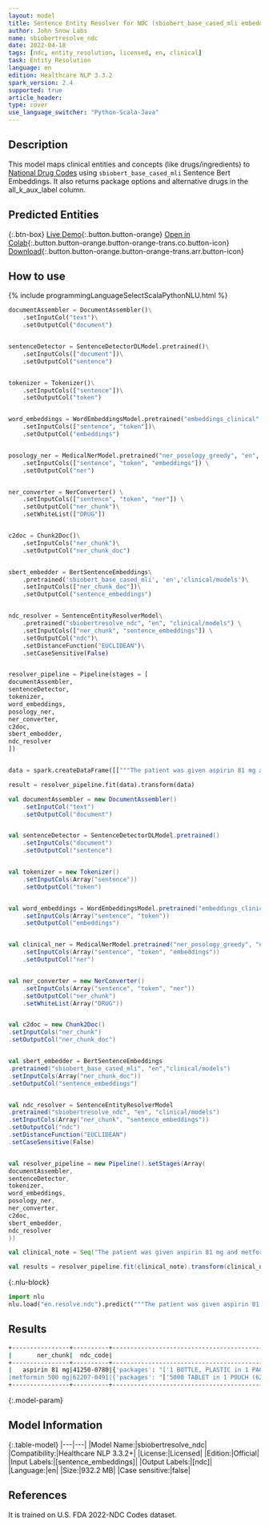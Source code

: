 ```yaml
---
layout: model
title: Sentence Entity Resolver for NDC (sbiobert_base_cased_mli embeddings)
author: John Snow Labs
name: sbiobertresolve_ndc
date: 2022-04-18
tags: [ndc, entity_resolution, licensed, en, clinical]
task: Entity Resolution
language: en
edition: Healthcare NLP 3.3.2
spark_version: 2.4
supported: true
article_header:
type: cover
use_language_switcher: "Python-Scala-Java"
---
```



## Description


This model maps clinical entities and concepts (like drugs/ingredients) to [National Drug Codes](https://www.fda.gov/drugs/drug-approvals-and-databases/national-drug-code-directory) using `sbiobert_base_cased_mli` Sentence Bert Embeddings. It also returns package options and alternative drugs in the all_k_aux_label column.


## Predicted Entities






{:.btn-box}
[Live Demo](https://demo.johnsnowlabs.com/healthcare/ER_NDC/){:.button.button-orange}
[Open in Colab](https://colab.research.google.com/github/JohnSnowLabs/spark-nlp-workshop/blob/master/tutorials/streamlit_notebooks/healthcare/ER_NDC.ipynb){:.button.button-orange.button-orange-trans.co.button-icon}
[Download](https://s3.amazonaws.com/auxdata.johnsnowlabs.com/clinical/models/sbiobertresolve_ndc_en_3.3.2_2.4_1650298194939.zip){:.button.button-orange.button-orange-trans.arr.button-icon}


## How to use


<div class="tabs-box" markdown="1">
{% include programmingLanguageSelectScalaPythonNLU.html %}

```python
documentAssembler = DocumentAssembler()\
	.setInputCol("text")\
	.setOutputCol("document")


sentenceDetector = SentenceDetectorDLModel.pretrained()\
	.setInputCols(["document"])\
	.setOutputCol("sentence")


tokenizer = Tokenizer()\
	.setInputCols(["sentence"])\
	.setOutputCol("token")


word_embeddings = WordEmbeddingsModel.pretrained("embeddings_clinical", "en", "clinical/models")\
	.setInputCols(["sentence", "token"])\
	.setOutputCol("embeddings")


posology_ner = MedicalNerModel.pretrained("ner_posology_greedy", "en", "clinical/models") \
	.setInputCols(["sentence", "token", "embeddings"]) \
	.setOutputCol("ner")


ner_converter = NerConverter() \
	.setInputCols(["sentence", "token", "ner"]) \
	.setOutputCol("ner_chunk")\
	.setWhiteList(["DRUG"])


c2doc = Chunk2Doc()\
	.setInputCols("ner_chunk")\
	.setOutputCol("ner_chunk_doc") 


sbert_embedder = BertSentenceEmbeddings\
	.pretrained('sbiobert_base_cased_mli', 'en','clinical/models')\
	.setInputCols(["ner_chunk_doc"])\
	.setOutputCol("sentence_embeddings")


ndc_resolver = SentenceEntityResolverModel\
	.pretrained("sbiobertresolve_ndc", "en", "clinical/models") \
	.setInputCols(["ner_chunk", "sentence_embeddings"]) \
	.setOutputCol("ndc")\
	.setDistanceFunction("EUCLIDEAN")\
	.setCaseSensitive(False)


resolver_pipeline = Pipeline(stages = [
documentAssembler,
sentenceDetector,
tokenizer,
word_embeddings,
posology_ner,
ner_converter,
c2doc,
sbert_embedder,
ndc_resolver
])


data = spark.createDataFrame([["""The patient was given aspirin 81 mg and metformin 500 mg"""]]).toDF("text")

result = resolver_pipeline.fit(data).transform(data)
```
```scala
val documentAssembler = new DocumentAssembler()
	.setInputCol("text")
	.setOutputCol("document")


val sentenceDetector = SentenceDetectorDLModel.pretrained()
	.setInputCols("document")
	.setOutputCol("sentence")


val tokenizer = new Tokenizer()
	.setInputCols(Array("sentence"))
	.setOutputCol("token")


val word_embeddings = WordEmbeddingsModel.pretrained("embeddings_clinical", "en", "clinical/models")
	.setInputCols(Array("sentence", "token"))
	.setOutputCol("embeddings")


val clinical_ner = MedicalNerModel.pretrained("ner_posology_greedy", "en", "clinical/models")
	.setInputCols(Array("sentence", "token", "embeddings"))
	.setOutputCol("ner")


val ner_converter = new NerConverter()
	.setInputCols(Array("sentence", "token", "ner"))
	.setOutputCol("ner_chunk")
	.setWhiteList(Array("DRUG"))


val c2doc = new Chunk2Doc()
.setInputCols("ner_chunk")
.setOutputCol("ner_chunk_doc") 


val sbert_embedder = BertSentenceEmbeddings
.pretrained("sbiobert_base_cased_mli", "en","clinical/models")
.setInputCols(Array("ner_chunk_doc"))
.setOutputCol("sentence_embeddings")


val ndc_resolver = SentenceEntityResolverModel
.pretrained("sbiobertresolve_ndc", "en", "clinical/models") 
.setInputCols(Array("ner_chunk", "sentence_embeddings")) 
.setOutputCol("ndc")
.setDistanceFunction("EUCLIDEAN")
.setCaseSensitive(False)


val resolver_pipeline = new Pipeline().setStages(Array(
documentAssembler,
sentenceDetector,
tokenizer,
word_embeddings,
posology_ner,
ner_converter,
c2doc,
sbert_embedder,
ndc_resolver
))

val clinical_note = Seq("The patient was given aspirin 81 mg and metformin 500 mg").toDS.toDF("text")

val results = resolver_pipeline.fit(clinical_note).transform(clinical_note)
```


{:.nlu-block}
```python
import nlu
nlu.load("en.resolve.ndc").predict("""The patient was given aspirin 81 mg and metformin 500 mg""")
```

</div>


## Results


```bash
+----------------+----------+----------------------------------------------------------------------------------------------------+
|       ner_chunk|  ndc_code|                                                                                          aux_labels|
+----------------+----------+----------------------------------------------------------------------------------------------------+
|   aspirin 81 mg|41250-0780|{'packages': "['1 BOTTLE, PLASTIC in 1 PACKAGE (41250-780-01)  > 120 TABLET, DELAYED RELEASE in 1...|
|metformin 500 mg|62207-0491|{'packages': "['5000 TABLET in 1 POUCH (62207-491-31)', '25000 TABLET in 1 CARTON (62207-491-35)'...|
+----------------+----------+----------------------------------------------------------------------------------------------------+


```


{:.model-param}
## Model Information


{:.table-model}
|---|---|
|Model Name:|sbiobertresolve_ndc|
|Compatibility:|Healthcare NLP 3.3.2+|
|License:|Licensed|
|Edition:|Official|
|Input Labels:|[sentence_embeddings]|
|Output Labels:|[ndc]|
|Language:|en|
|Size:|932.2 MB|
|Case sensitive:|false|


## References


It is trained on U.S. FDA 2022-NDC Codes dataset.
<!--stackedit_data:
eyJoaXN0b3J5IjpbLTEzNDQ1NzY1NzEsNzk2MjEwMTk5LC0xMj
UyOTg1MTkzLC0zMDMyNDAwMDEsNzk1OTY2MzYyLC03OTAwOTgx
NzBdfQ==
-->